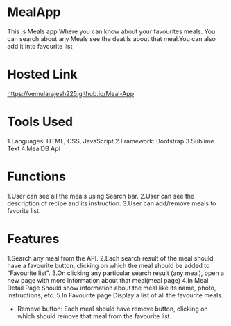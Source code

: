 # MealApp
This is Meals app Where you can know about your favourites meals. You can search about any Meals see the deatils about that meal.You can also add it into favourite list

# Hosted Link
https://vemularajesh225.github.io/Meal-App

# Tools Used
1.Languages: HTML, CSS, JavaScript
2.Framework: Bootstrap
3.Sublime Text
4.MealDB Api
# Functions
1.User can see all the meals using Search bar.
2.User can see the description of recipe and its instruction.
3.User can add/remove meals to favorite list.
# Features
1.Search any meal from the API.
2.Each search result of the meal should have a favourite button, clicking on which the meal should be added to “Favourite list".
3.On clicking any particular search result (any meal), open a new page with more information about that meal(meal page)
4.In Meal Detail Page Should show information about the meal like its name, photo, instructions, etc.
5.In Favourite page Display a list of all the favourite meals.
* Remove button: Each meal should have remove button, clicking on which should remove that meal from the favourite list.
